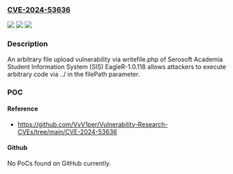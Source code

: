 ### [CVE-2024-53636](https://cve.mitre.org/cgi-bin/cvename.cgi?name=CVE-2024-53636)
![](https://img.shields.io/static/v1?label=Product&message=Academia%20Student%20Information%20System&color=blue)
![](https://img.shields.io/static/v1?label=Version&message=EagleR-1.0.118%20&color=brightgreen)
![](https://img.shields.io/static/v1?label=Vulnerability&message=CWE-24%20Path%20Traversal%3A%20'..%2Ffiledir'&color=brightgreen)

### Description

An arbitrary file upload vulnerability via writefile.php of Serosoft Academia Student Information System (SIS) EagleR-1.0.118 allows attackers to execute arbitrary code via ../ in the filePath parameter.

### POC

#### Reference
- https://github.com/VvV1per/Vulnerability-Research-CVEs/tree/main/CVE-2024-53636

#### Github
No PoCs found on GitHub currently.

